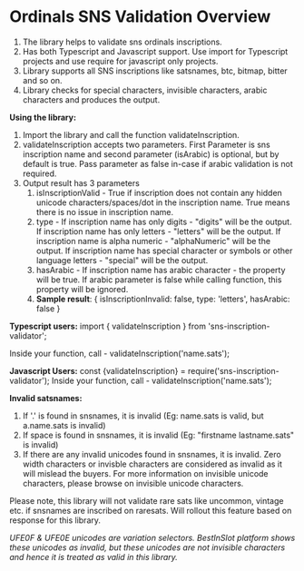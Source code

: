 # Ordinals SNS Validation Overview
1. The library helps to validate sns ordinals inscriptions.
2. Has both Typescript and Javascript support. Use import for Typescript projects and use require for javascript only projects.
3. Library supports all SNS inscriptions like satsnames, btc, bitmap, bitter and so on.
4. Library checks for special characters, invisible characters, arabic characters and produces the output.

**Using the library:**
1. Import the library and call the function validateInscription.
2. validateInscription accepts two parameters. First Parameter is sns inscription name and second parameter (isArabic) is optional, but by default is true. Pass parameter as false in-case if arabic validation is not required.
3. Output result has 3 parameters
     1. isInscriptionValid - True if inscription does not contain any hidden unicode characters/spaces/dot in the inscription name. True means there is no issue in inscription name.
     2. type - If inscription name has only digits  - "digits" will be the output. If inscription name has only letters - "letters" will be the output.  If inscription name is alpha numeric - "alphaNumeric" will be the output. If inscription name has special character or symbols or other language letters - "special" will be the output.
     3. hasArabic - If inscription name has arabic character - the property will be true. If arabic parameter is false while calling function, this property will be ignored.
     4. **Sample result**: { isInscriptionInvalid: false, type: 'letters', hasArabic: false }
  
**Typescript users:**
import { validateInscription } from 'sns-inscription-validator';

Inside your function, call - validateInscription('name.sats');

**Javascript Users:**
const {validateInscription} = require('sns-inscription-validator');
Inside your function, call - validateInscription('name.sats');

**Invalid satsnames:**
1. If '.' is found in snsnames, it is invalid (Eg: name.sats is valid, but a.name.sats is invalid)
2. If space is found in snsnames, it is invalid (Eg: "firstname lastname.sats" is invalid)
3. If there are any invalid unicodes found in snsnames, it is invalid. Zero width characters or invisble characters are considered as invalid as it will mislead the buyers. For more information on invisible unicode characters, please browse on invisible unicode characters.


Please note, this library will not validate rare sats like uncommon, vintage etc. if snsnames are inscribed on raresats. Will rollout this feature based on response for this library.

_UFE0F & UFE0E unicodes are variation selectors. BestInSlot platform shows these unicodes as invalid, but these unicodes are not invisible characters and hence it is treated as valid in this library._